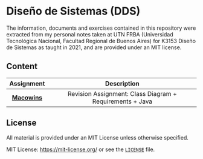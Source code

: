 # Diseño de Sistemas (DDS)

The information, documents and exercises contained in this repository were extracted from my personal notes taken at UTN FRBA (Universidad Tecnológica Nacional, Facultad Regional de Buenos Aires) for K3153 Diseño de Sistemas as taught in 2021, and are provided under an MIT license.

## Content

|   Assignment   |                       Description                        |
| :------------: | :------------------------------------------------------: |
| **[Macowins]** | Revision Assignment: Class Diagram + Requirements + Java |

## License

All material is provided under an MIT License unless otherwise specified.

MIT License: <https://mit-license.org/> or see the [`LICENSE`](https://github.com/tomasanchez/dds/blob/master/LICENSE) file.

<!-- Links -->

[macowins]: ./00-lecture/macowins/README.md
